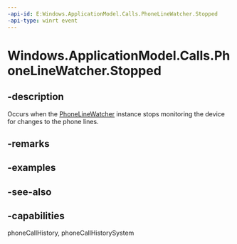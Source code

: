 ```yaml
---
-api-id: E:Windows.ApplicationModel.Calls.PhoneLineWatcher.Stopped
-api-type: winrt event
---
```


<!-- Event syntax
public event Windows.Foundation.TypedEventHandler Stopped<Windows.ApplicationModel.Calls.PhoneLineWatcher,  object>
-->

# Windows.ApplicationModel.Calls.PhoneLineWatcher.Stopped

## -description
Occurs when the [PhoneLineWatcher](phonelinewatcher.md) instance stops monitoring the device for changes to the phone lines.

## -remarks

## -examples

## -see-also

## -capabilities
phoneCallHistory, phoneCallHistorySystem
